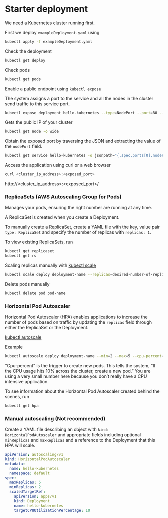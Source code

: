 # Starter deployment

We need a Kubernetes cluster running first.

First we deploy `exampleDeployment.yaml` using

```bash
kubectl apply -f exampleDeployment.yaml
```

Check the deployment

```bash
kubectl get deploy
```

Check pods

```bash
kubectl get pods
```

Enable a public endpoint using `kubectl expose`

The system assigns a port to the service and all the nodes in the cluster send traffic to this service port.

```bash
kubectl expose deployment hello-kubernetes --type=NodePort --port=80 --target-port=8080 --name=hello-kubernetes
```

Gets the public IP of your cluster

```bash
kubectl get node -o wide
```

Obtain the exposed port by traversing the JSON and extracting the value of the `nodePort` field.

```bash
kubectl get service hello-kubernetes -o jsonpath="{.spec.ports[0].nodePort}{'\n'}"
```

Access the application using curl or a web browser

```bash
curl <cluster_ip_address>:<exposed_port>
```

http://<cluster_ip_address>:<exposed_port>/

### ReplicaSets (AWS Autoscaling Group for Pods)

Manages your pods, ensuring the right number are running at any time.

A ReplicaSet is created when you create a Deployment.

To manually create a ReplicaSet, create a YAML file with the key, value pair `type: ReplicaSet` and specify the number of replicas with `replicas: 1`.

To view existing ReplicaSets, run

```bash
kubectl get replicaset
kubectl get rs
```

Scaling replicas manually with [kubectl scale](https://kubernetes.io/docs/reference/generated/kubectl/kubectl-commands#scale)

```bash
kubectl scale deploy deployment-name --replicas=desired-number-of-replicas
```

Delete pods manually

```bash
kubectl delete pod pod-name
```

### Horizontal Pod Autoscaler

Horizontal Pod Autoscaler (HPA) enables applications to increase the number of pods based on traffic by updating the `replicas` field through either the ReplicaSet or the Deployment.

[kubectl autoscale](https://kubernetes.io/docs/reference/generated/kubectl/kubectl-commands#autoscale)

Example

```bash
kubectl autoscale deploy deployment-name --min=2 --max=5 --cpu-percent=10
```

"Cpu-percent" is the trigger to create new pods. This tells the system, “If the CPU usage hits 10% across the cluster, create a new pod.” You are using a very small number here because you don’t really have a CPU intensive application.

To see information about the Horizontal Pod Autoscaler created behind the scenes, run

```bash
kubectl get hpa
```

### Manual autoscaling (Not recommended)

Create a YAML file describing an object with `kind: HorizontalPodAutoscaler` and appropriate fields including optional `minReplicas` and `maxReplicas` and a reference to the Deployment that this HPA will scale.

```yaml
apiVersion: autoscaling/v1
kind: HorizontalPodAutoscaler
metadata:
  name: hello-kubernetes
  namespace: default
spec:
  maxReplicas: 5
  minReplicas: 2
  scaledTargetRef:
    apiVersion: apps/v1
    kind: Deployment
    name: hello-kubernetes
    targetCPUUtilizationPercentage: 10
```
